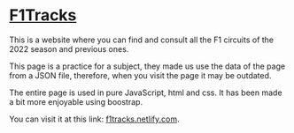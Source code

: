 # [F1Tracks](https://f1tracks.netlify.com)

This is a website where you can find and consult all the F1 circuits of the 2022 season and previous ones.

This page is a practice for a subject, they made us use the data of the page from a JSON file, therefore, when you visit the page it may be outdated.

The entire page is used in pure JavaScript, html and css. It has been made a bit more enjoyable using boostrap.

You can visit it at this link: [f1tracks.netlify.com](https://f1tracks.netlify.com "All F1 circuits").
